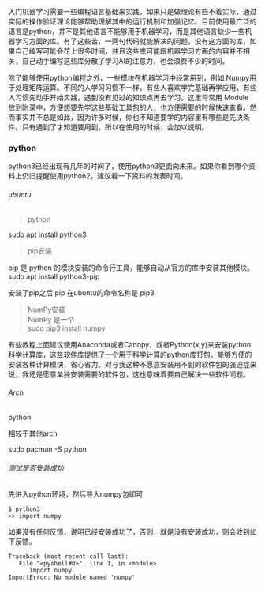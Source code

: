 入门机器学习需要一些编程语言基础来实践，如果只是做理论有些不着实际，通过实际的操作验证理论能够帮助理解其中的运行机制和加强记忆。目前使用最广泛的语言是python，并不是其他语言不能够用于机器学习，而是其他语言缺少一些机器学习方面的库。有了这些苦，一两句代码就能解决的问题，没有这方面的库，如果自己编写可能会花上很多时间，并且这些库可能跟机器学习方面的内容并不相关，自己动手编写这些库分散了学习AI的注意力，也会浪费不少的时间。

除了能够使用python编程之外，一些模块在机器学习中经常用到，例如 Numpy用于处理矩阵运算。不同的人学习习惯不一样，有些人喜欢学完基础再学应用，有些人习惯先动手开始实践，遇到没有见过的知识点再去学习。这里将常用 Module 放到附录中，方便想要先学这些基础工具包的人，也方便需要的时候快速查看。然而事实并不总是如此，因为许多时候，你也不知道要学的内容里有哪些是先决条件。只有遇到了才知道要用到。所以在使用的时候，会加以说明。

### python

python3已经出现有几年的时间了，使用python3更面向未来。如果你看到哪个资料上仍旧提醒使用python2，建议看一下资料的发表时间。

###### ubuntu

> python

sudo apt install python3

> pip安装

pip 是 python 的模块安装的命令行工具，能够自动从官方的库中安装其他模块。  
sudo apt install python3-pip

安装了pip之后 pip 在ubuntu的命令名称是 pip3

> NumPy安装  
> NumPy 是一个  
> sudo pip3 install numpy

有些教程上面建议使用Anaconda或者Canopy，或者Python\(x,y\)来安装python科学计算库，这些软件库提供了一个用于科学计算的python库打包。能够方便的安装各种计算模块，省心省力。对与我这种不愿意安装用不到的软件包的强迫症来说，我还是愿意单独安装需要的软件包，这也意味着要自己解决一些软件问题。

###### Arch

python

相较于其他arch

sudo  pacman -S python

###### 测试是否安装成功

先进入python环境，然后导入numpy包即可

```shell
$ python3
>> import numpy
```

如果没有任何反馈，说明已经安装成功了，否则，就是没有安装成功，则会收到如下反馈。

```
Traceback (most recent call last): 
   File "<pyshell#0>", line 1, in <module> 
      import numpy 
ImportError: No module named 'numpy'
```



